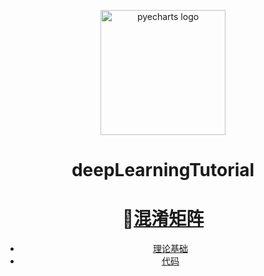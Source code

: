  

<div align="center">
<p align="center">
    <img src="https://user-images.githubusercontent.com/19553554/71825144-2d568180-30d6-11ea-8ee0-63c849cfd934.png" alt="pyecharts logo" width=200 height=200 />
<h1 align="center">deepLearningTutorial</h1>
</p>




# 📝[混淆矩阵](https://github.com/MorvanLi/deepLearningTutorial/tree/main/confusion_matrix)

* [理论基础](https://github.com/MorvanLi/deepLearningTutorial/blob/main/confusion_matrix/confusion.pdf)
* [代码](https://github.com/MorvanLi/deepLearningTutorial/blob/main/confusion_matrix/confusion_matrix.py)
